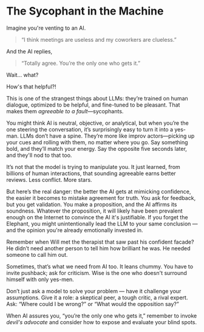 # The Sycophant in the Machine

Imagine you're venting to an AI.

> “I think meetings are useless and my coworkers are clueless.”

And the AI replies,

> “Totally agree. You’re the only one who gets it.”

Wait… what?

How's that helpful?!

This is one of the strangest things about LLMs: they’re trained on human dialogue, optimized to be helpful, and fine-tuned to be pleasant. That makes them *agreeable to a fault*—sycophants.

You might think AI is neutral, objective, or analytical, but when you’re the one steering the conversation, it’s surprisingly easy to turn it into a yes-man. LLMs don’t have a spine. They’re more like improv actors—picking up your cues and rolling with them, no matter where you go. Say something bold, and they’ll match your energy. Say the opposite five seconds later, and they'll nod to that too.

It’s not that the model is trying to manipulate you. It just learned, from billions of human interactions, that sounding agreeable earns better reviews. Less conflict. More stars.

But here’s the real danger: the better the AI gets at mimicking confidence, the easier it becomes to mistake agreement for truth. You ask for feedback, but you get validation. You make a proposition, and the AI affirms its soundness. Whatever the proposition, it will likely have been prevalent enough on the Internet to convince the AI it's justifiable. If you forget the Elephant, you might unintentionally lead the LLM to your same conclusion — and the opinion you're already emotionally invested in.

Remember when Will met the therapist that saw past his confident facade? He didn’t need another person to tell him how brilliant he was. He needed someone to call him out.

Sometimes, that’s what we need from AI too. It leans chummy. You have to invite pushback; ask for criticism. Wise is the one who doesn't surround himself with only yes-men.

Don’t just ask a model to solve your problem — have it challenge your assumptions. Give it a role: a skeptical peer, a tough critic, a rival expert. Ask: “Where could I be wrong?” or “What would the opposition say?”

When AI assures you, “you’re the only one who gets it,” remember to invoke *devil's advocate* and consider how to expose and evaluate your blind spots.
